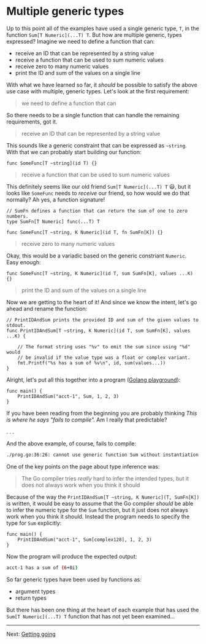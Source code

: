 # Multiple generic types

Up to this point all of the examples have used a single generic type, `T`, in the function `Sum[T Numeric](...T) T`. But how are multiple generic, types expressed? Imagine we need to define a function that can:

* receive an ID that can be represented by a string value
* receive a function that can be used to sum numeric values
* receive zero to many numeric values
* print the ID and sum of the values on a single line

With what we have learned so far, it _should_ be possible to satisfy the above use case with multiple, generic types. Let's look at the first requirement:

> we need to define a function that can

So there needs to be a single function that can handle the remaining requirements, got it.

> receive an ID that can be represented by a string value 

This sounds like a generic constraint that can be expressed as `~string`. With that we can probably start building our function:

```golang
func SomeFunc[T ~string](id T) {}
```

> receive a function that can be used to sum numeric values

This definitely seems like our old friend `Sum[T Numeric](...T) T` :smiley:, but it looks like `SomeFunc` needs to _receive_ our friend, so how would we do that normally? Ah yes, a function signature!

```golang
// SumFn defines a function that can return the sum of one to zero numbers.
type SumFn[T Numeric] func(...T) T

func SomeFunc[T ~string, K Numeric](id T, fn SumFn[K]) {}
```

> receive zero to many numeric values

Okay, this would be a variadic based on the generic constriant `Numeric`. Easy enough:

```golang
func SomeFunc[T ~string, K Numeric](id T, sum SumFn[K], values ...K) {}
```

> print the ID and sum of the values on a single line

Now we are getting to the heart of it! And since we know the intent, let's go ahead and rename the function:

```golang
// PrintIDAndSum prints the provided ID and sum of the given values to stdout.
func PrintIDAndSum[T ~string, K Numeric](id T, sum SumFn[K], values ...K) {

	// The format string uses "%v" to emit the sum since using "%d" would
	// be invalid if the value type was a float or complex variant.
	fmt.Printf("%s has a sum of %v\n", id, sum(values...))
}
```

Alright, let's put all this together into a program ([Golang playground](https://gotipplay.golang.org/p/ZeSWNvI-SQi)):

```golang
func main() {
	PrintIDAndSum("acct-1", Sum, 1, 2, 3)
}
```

If you have been reading from the beginning you are probably thinking _This is where he says "fails to compile"._ Am I really that predictable?

.
.
.

And the above example, of course, fails to compile:

```bash
./prog.go:36:26: cannot use generic function Sum without instantiation
```

One of the key points on the page about type inference was:

> The Go compiler tries _really_ hard to infer the intended types, but it does not always work when you think it should

Because of the way the `PrintIDAndSum[T ~string, K Numeric](T, SumFn[K])` is written, it would be easy to assume that the Go compiler _should_ be able to infer the numeric type for the `Sum` function, but it just does not always work when you think it should. Instead the program needs to specify the type for `Sum` explicitly:

```golang
func main() {
	PrintIDAndSum("acct-1", Sum[complex128], 1, 2, 3)
}
```

Now the program will produce the expected output:

```bash
acct-1 has a sum of (6+0i)
```

So far generic types have been used by functions as:

* argument types
* return types

But there has been one thing at the heart of each example that has used the `Sum[T Numeric](...T) T` function that has not yet been examined...

---

Next: [Getting going](../04-getting-going/)
